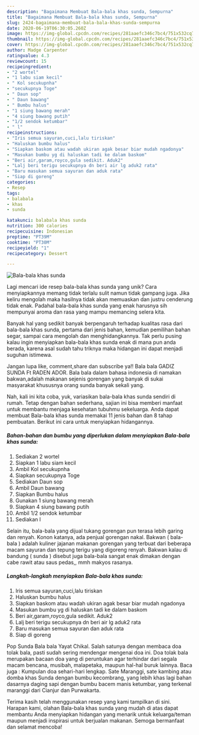 ```yaml
---
description: "Bagaimana Membuat Bala-bala khas sunda, Sempurna"
title: "Bagaimana Membuat Bala-bala khas sunda, Sempurna"
slug: 2424-bagaimana-membuat-bala-bala-khas-sunda-sempurna
date: 2020-06-19T06:30:05.260Z
image: https://img-global.cpcdn.com/recipes/281aaefc346c7bc4/751x532cq70/bala-bala-khas-sunda-foto-resep-utama.jpg
thumbnail: https://img-global.cpcdn.com/recipes/281aaefc346c7bc4/751x532cq70/bala-bala-khas-sunda-foto-resep-utama.jpg
cover: https://img-global.cpcdn.com/recipes/281aaefc346c7bc4/751x532cq70/bala-bala-khas-sunda-foto-resep-utama.jpg
author: Madge Carpenter
ratingvalue: 4.3
reviewcount: 15
recipeingredient:
- "2 wortel"
- "1 labu siam kecil"
- " Kol secukupnha"
- "secukupnya Toge"
- " Daun sop"
- " Daun bawang"
- " Bumbu halus"
- "1 siung bawang merah"
- "4 siung bawang putih"
- "1/2 sendok ketumbar"
- " l"
recipeinstructions:
- "Iris semua sayuran,cuci,lalu tiriskan"
- "Haluskan bumbu halus"
- "Siapkan baskom atau wadah ukiran agak besar biar mudah ngadonya"
- "Masukan bumbu yg di haluskan tadi ke dalam baskom"
- "Beri air,garam,royco,gula sedikit. Aduk2"
- "Lalj beri terigu secukupnya dn beri air lg aduk2 rata"
- "Baru masukan semua sayuran dan aduk rata"
- "Siap di goreng"
categories:
- Resep
tags:
- balabala
- khas
- sunda

katakunci: balabala khas sunda 
nutrition: 300 calories
recipecuisine: Indonesian
preptime: "PT39M"
cooktime: "PT30M"
recipeyield: "1"
recipecategory: Dessert

---
```



![Bala-bala khas sunda](https://img-global.cpcdn.com/recipes/281aaefc346c7bc4/751x532cq70/bala-bala-khas-sunda-foto-resep-utama.jpg)

Lagi mencari ide resep bala-bala khas sunda yang unik? Cara menyiapkannya memang tidak terlalu sulit namun tidak gampang juga. Jika keliru mengolah maka hasilnya tidak akan memuaskan dan justru cenderung tidak enak. Padahal bala-bala khas sunda yang enak harusnya sih mempunyai aroma dan rasa yang mampu memancing selera kita.

Banyak hal yang sedikit banyak berpengaruh terhadap kualitas rasa dari bala-bala khas sunda, pertama dari jenis bahan, kemudian pemilihan bahan segar, sampai cara mengolah dan menghidangkannya. Tak perlu pusing kalau ingin menyiapkan bala-bala khas sunda enak di mana pun anda berada, karena asal sudah tahu triknya maka hidangan ini dapat menjadi suguhan istimewa.

Jangan lupa like, comment,share dan subscribe ya!! Bala bala GADIZ SUNDA Ft RADEN ADOR. Bala bala dalam bahasa indonesia di namakan bakwan,adalah makanan sejenis gorengan yang banyak di sukai masyarakat khususnya orang sunda banyak sekali yang.


Nah, kali ini kita coba, yuk, variasikan bala-bala khas sunda sendiri di rumah. Tetap dengan bahan sederhana, sajian ini bisa memberi manfaat untuk membantu menjaga kesehatan tubuhmu sekeluarga. Anda dapat membuat Bala-bala khas sunda memakai 11 jenis bahan dan 8 tahap pembuatan. Berikut ini cara untuk menyiapkan hidangannya.

<!--inarticleads1-->

##### Bahan-bahan dan bumbu yang diperlukan dalam menyiapkan Bala-bala khas sunda:

1. Sediakan 2 wortel
1. Siapkan 1 labu siam kecil
1. Ambil  Kol secukupnha
1. Siapkan secukupnya Toge
1. Sediakan  Daun sop
1. Ambil  Daun bawang
1. Siapkan  Bumbu halus
1. Gunakan 1 siung bawang merah
1. Siapkan 4 siung bawang putih
1. Ambil 1/2 sendok ketumbar
1. Sediakan  l


Selain itu, bala-bala yang dijual tukang gorengan pun terasa lebih garing dan renyah. Konon katanya, ada penjual gorengan nakal. Bakwan ( bala-bala ) adalah kuliner jajanan makanan gorengan yang terbuat dari beberapa macam sayuran dan tepung terigu yang digoreng renyah. Bakwan kalau di bandung ( sunda ) disebut juga bala-bala sangat enak dimakan dengan cabe rawit atau saus pedas,, mmh makyos rasanya. 

<!--inarticleads2-->

##### Langkah-langkah menyiapkan Bala-bala khas sunda:

1. Iris semua sayuran,cuci,lalu tiriskan
1. Haluskan bumbu halus
1. Siapkan baskom atau wadah ukiran agak besar biar mudah ngadonya
1. Masukan bumbu yg di haluskan tadi ke dalam baskom
1. Beri air,garam,royco,gula sedikit. Aduk2
1. Lalj beri terigu secukupnya dn beri air lg aduk2 rata
1. Baru masukan semua sayuran dan aduk rata
1. Siap di goreng


Pop Sunda Bala bala Yayat Chikal. Salah satunya dengan membaca doa tolak bala, pasti sudah sering mendengar mengenai doa ini. Doa tolak bala merupakan bacaan doa yang di peruntukan agar terhindar dari segala macam bencana, musibah, malapetaka, maupun hal-hal buruk lainnya. Baca juga : Kumpulan doa sehari-hari lengkap. Sate Maranggi, sate kambing atau domba khas Sunda dengan bumbu kecombrang, yang lebih khas lagi bahan dasarnya daging sapi dengan bumbu bacem manis ketumbar, yang terkenal maranggi dari Cianjur dan Purwakarta. 

Terima kasih telah menggunakan resep yang kami tampilkan di sini. Harapan kami, olahan Bala-bala khas sunda yang mudah di atas dapat membantu Anda menyiapkan hidangan yang menarik untuk keluarga/teman maupun menjadi inspirasi untuk berjualan makanan. Semoga bermanfaat dan selamat mencoba!
